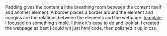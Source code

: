 Padding gives the content a little breathing room between the content itself and another element. A border places a border around the element and margins are the relations between the elements and the webpage.
[template](./images/my-template.jpg)
I focused on something simple. I think it's easy to do and look at. I created the webpage as best I could wit just html code, then polished it up in css.

